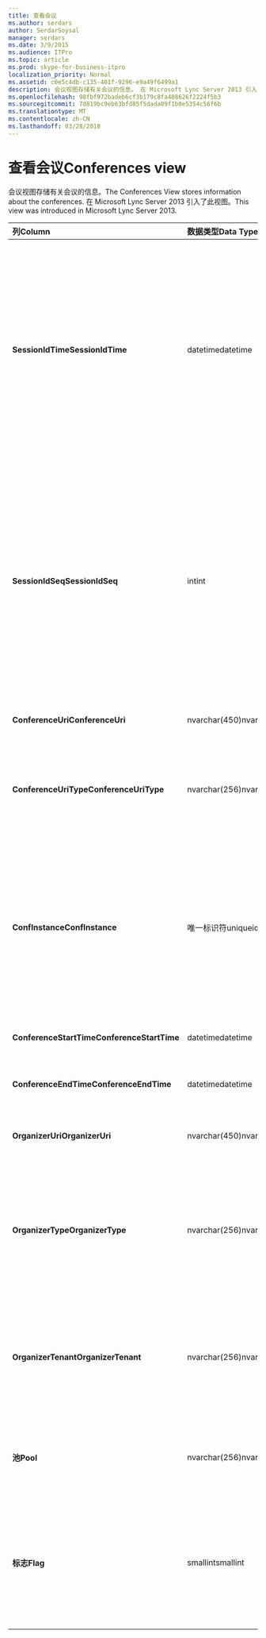 ```yaml
---
title: 查看会议
ms.author: serdars
author: SerdarSoysal
manager: serdars
ms.date: 3/9/2015
ms.audience: ITPro
ms.topic: article
ms.prod: skype-for-business-itpro
localization_priority: Normal
ms.assetid: c0e5c4db-c135-401f-9296-e9a49f6499a1
description: 会议视图存储有关会议的信息。 在 Microsoft Lync Server 2013 引入了此视图。
ms.openlocfilehash: 98fbf972badeb6cf3b179c8fa408626f2224f5b3
ms.sourcegitcommit: 7d819bc9eb63bfd85f5dada09f1b8e5354c56f6b
ms.translationtype: MT
ms.contentlocale: zh-CN
ms.lasthandoff: 03/28/2018
---
```

# <a name="conferences-view"></a><span data-ttu-id="8728f-104">查看会议</span><span class="sxs-lookup"><span data-stu-id="8728f-104">Conferences view</span></span>
 
<span data-ttu-id="8728f-105">会议视图存储有关会议的信息。</span><span class="sxs-lookup"><span data-stu-id="8728f-105">The Conferences View stores information about the conferences.</span></span> <span data-ttu-id="8728f-106">在 Microsoft Lync Server 2013 引入了此视图。</span><span class="sxs-lookup"><span data-stu-id="8728f-106">This view was introduced in Microsoft Lync Server 2013.</span></span>
  
|<span data-ttu-id="8728f-107">**列**</span><span class="sxs-lookup"><span data-stu-id="8728f-107">**Column**</span></span>|<span data-ttu-id="8728f-108">**数据类型**</span><span class="sxs-lookup"><span data-stu-id="8728f-108">**Data Type**</span></span>|<span data-ttu-id="8728f-109">**详细信息**</span><span class="sxs-lookup"><span data-stu-id="8728f-109">**Details**</span></span>|
|:-----|:-----|:-----|
|<span data-ttu-id="8728f-110">**SessionIdTime**</span><span class="sxs-lookup"><span data-stu-id="8728f-110">**SessionIdTime**</span></span> <br/> |<span data-ttu-id="8728f-111">datetime</span><span class="sxs-lookup"><span data-stu-id="8728f-111">datetime</span></span>  <br/> |<span data-ttu-id="8728f-112">会议请求的时间。</span><span class="sxs-lookup"><span data-stu-id="8728f-112">Time of session request.</span></span> <span data-ttu-id="8728f-113">与 SessionIdSeq 配合使用，以唯一标识会话。</span><span class="sxs-lookup"><span data-stu-id="8728f-113">Used in conjunction with SessionIdSeq to uniquely identify a session.</span></span> <span data-ttu-id="8728f-114">[对话框中业务服务器 2015年的 Skype 的表](dialogs.md)的详细信息，请参阅。</span><span class="sxs-lookup"><span data-stu-id="8728f-114">See the [Dialogs table in Skype for Business Server 2015](dialogs.md) for more information.</span></span> <br/> |
|<span data-ttu-id="8728f-115">**SessionIdSeq**</span><span class="sxs-lookup"><span data-stu-id="8728f-115">**SessionIdSeq**</span></span> <br/> |<span data-ttu-id="8728f-116">int</span><span class="sxs-lookup"><span data-stu-id="8728f-116">int</span></span>  <br/> |<span data-ttu-id="8728f-117">以标识会话的 ID 号。</span><span class="sxs-lookup"><span data-stu-id="8728f-117">ID number to identify the session.</span></span> <span data-ttu-id="8728f-118">与 SessionIdTime 配合使用，以唯一标识会话。</span><span class="sxs-lookup"><span data-stu-id="8728f-118">Used in conjunction with SessionIdTime to uniquely identify a session.</span></span> <span data-ttu-id="8728f-119">[对话框中业务服务器 2015年的 Skype 的表](dialogs.md)的详细信息，请参阅。</span><span class="sxs-lookup"><span data-stu-id="8728f-119">See the [Dialogs table in Skype for Business Server 2015](dialogs.md) for more information.</span></span> <br/> |
|<span data-ttu-id="8728f-120">**ConferenceUri**</span><span class="sxs-lookup"><span data-stu-id="8728f-120">**ConferenceUri**</span></span> <br/> |<span data-ttu-id="8728f-121">nvarchar(450)</span><span class="sxs-lookup"><span data-stu-id="8728f-121">nvarchar(450)</span></span>  <br/> |<span data-ttu-id="8728f-122">参加大会的 URI。</span><span class="sxs-lookup"><span data-stu-id="8728f-122">URI for the conference.</span></span>  <br/> |
|<span data-ttu-id="8728f-123">**ConferenceUriType**</span><span class="sxs-lookup"><span data-stu-id="8728f-123">**ConferenceUriType**</span></span> <br/> |<span data-ttu-id="8728f-124">nvarchar(256)</span><span class="sxs-lookup"><span data-stu-id="8728f-124">nvarchar(256)</span></span>  <br/> |<span data-ttu-id="8728f-125">URI 的会议的类型。</span><span class="sxs-lookup"><span data-stu-id="8728f-125">Type of the conference URI.</span></span> <span data-ttu-id="8728f-126">[UriTypes 表](uritypes.md)的详细信息，请参阅。</span><span class="sxs-lookup"><span data-stu-id="8728f-126">See the [UriTypes table](uritypes.md) for more information.</span></span> <br/> |
|<span data-ttu-id="8728f-127">**ConfInstance**</span><span class="sxs-lookup"><span data-stu-id="8728f-127">**ConfInstance**</span></span> <br/> |<span data-ttu-id="8728f-128">唯一标识符</span><span class="sxs-lookup"><span data-stu-id="8728f-128">uniqueidentifier</span></span>  <br/> |<span data-ttu-id="8728f-129">用于定期会议。</span><span class="sxs-lookup"><span data-stu-id="8728f-129">Used for recurring conferences.</span></span> <span data-ttu-id="8728f-130">定期举行的会议的每个实例具有相同但不同 ConfInstance ConferenceUri。</span><span class="sxs-lookup"><span data-stu-id="8728f-130">Each instance of a recurring conference has the same ConferenceUri but a different ConfInstance.</span></span>  <br/> |
|<span data-ttu-id="8728f-131">**ConferenceStartTime**</span><span class="sxs-lookup"><span data-stu-id="8728f-131">**ConferenceStartTime**</span></span> <br/> |<span data-ttu-id="8728f-132">datetime</span><span class="sxs-lookup"><span data-stu-id="8728f-132">datetime</span></span>  <br/> |<span data-ttu-id="8728f-133">会议的开始时间。</span><span class="sxs-lookup"><span data-stu-id="8728f-133">Starting time for the conference.</span></span>  <br/> |
|<span data-ttu-id="8728f-134">**ConferenceEndTime**</span><span class="sxs-lookup"><span data-stu-id="8728f-134">**ConferenceEndTime**</span></span> <br/> |<span data-ttu-id="8728f-135">datetime</span><span class="sxs-lookup"><span data-stu-id="8728f-135">datetime</span></span>  <br/> |<span data-ttu-id="8728f-136">会议的结束时间。</span><span class="sxs-lookup"><span data-stu-id="8728f-136">Ending time for the conference.</span></span>  <br/> |
|<span data-ttu-id="8728f-137">**OrganizerUri**</span><span class="sxs-lookup"><span data-stu-id="8728f-137">**OrganizerUri**</span></span> <br/> |<span data-ttu-id="8728f-138">nvarchar(450)</span><span class="sxs-lookup"><span data-stu-id="8728f-138">nvarchar(450)</span></span>  <br/> |<span data-ttu-id="8728f-139">URI 的用户的组织会议。</span><span class="sxs-lookup"><span data-stu-id="8728f-139">URI of the user who organized the conference.</span></span>  <br/> |
|<span data-ttu-id="8728f-140">**OrganizerType**</span><span class="sxs-lookup"><span data-stu-id="8728f-140">**OrganizerType**</span></span> <br/> |<span data-ttu-id="8728f-141">nvarchar(256)</span><span class="sxs-lookup"><span data-stu-id="8728f-141">nvarchar(256)</span></span>  <br/> |<span data-ttu-id="8728f-142">URI 的用户的组织会议的类型。</span><span class="sxs-lookup"><span data-stu-id="8728f-142">Type of URI of the user who organized the conference.</span></span> <span data-ttu-id="8728f-143">[UriTypes 表](uritypes.md)的详细信息，请参阅。</span><span class="sxs-lookup"><span data-stu-id="8728f-143">See the [UriTypes table](uritypes.md) for more information.</span></span> <br/> |
|<span data-ttu-id="8728f-144">**OrganizerTenant**</span><span class="sxs-lookup"><span data-stu-id="8728f-144">**OrganizerTenant**</span></span> <br/> |<span data-ttu-id="8728f-145">nvarchar(256)</span><span class="sxs-lookup"><span data-stu-id="8728f-145">nvarchar(256)</span></span>  <br/> |<span data-ttu-id="8728f-146">客户端的用户的会议组织者。</span><span class="sxs-lookup"><span data-stu-id="8728f-146">Tenant of the user who organized the conference.</span></span> <span data-ttu-id="8728f-147">[租户表](tenants.md)的详细信息，请参阅。</span><span class="sxs-lookup"><span data-stu-id="8728f-147">See the [Tenants table](tenants.md) for more information.</span></span> <br/> |
|<span data-ttu-id="8728f-148">**池**</span><span class="sxs-lookup"><span data-stu-id="8728f-148">**Pool**</span></span> <br/> |<span data-ttu-id="8728f-149">nvarchar(256)</span><span class="sxs-lookup"><span data-stu-id="8728f-149">nvarchar(256)</span></span>  <br/> |<span data-ttu-id="8728f-150">主持会议的池的完全限定的域名。</span><span class="sxs-lookup"><span data-stu-id="8728f-150">Fully qualified domain name of the pool that hosted the conference.</span></span>  <br/> |
|<span data-ttu-id="8728f-151">**标志**</span><span class="sxs-lookup"><span data-stu-id="8728f-151">**Flag**</span></span> <br/> |<span data-ttu-id="8728f-152">smallint</span><span class="sxs-lookup"><span data-stu-id="8728f-152">smallint</span></span>  <br/> |<span data-ttu-id="8728f-153">包含会议属性的位掩码。</span><span class="sxs-lookup"><span data-stu-id="8728f-153">Bit mask that contains Conference Attributes.</span></span> <span data-ttu-id="8728f-154">可能的值：</span><span class="sxs-lookup"><span data-stu-id="8728f-154">Possible values are:</span></span>  <br/> <span data-ttu-id="8728f-155">0X01 的综合事务</span><span class="sxs-lookup"><span data-stu-id="8728f-155">0X01 - Synthetic Transaction</span></span>  <br/> |
   


